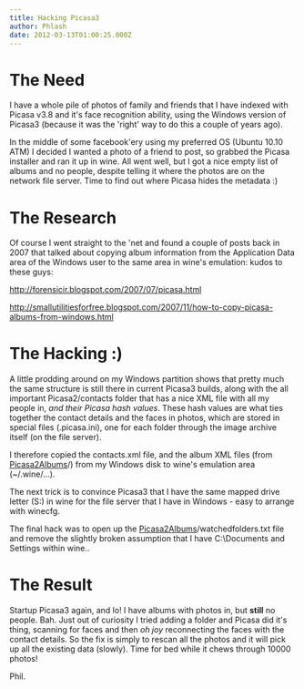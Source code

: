```yaml
---
title: Hacking Picasa3
author: Phlash
date: 2012-03-13T01:00:25.000Z
---
```

The Need
========

I have a whole pile of photos of family and friends that I have indexed
with Picasa v3.8 and it\'s face recognition ability, using the Windows
version of Picasa3 (because it was the \'right\' way to do this a couple
of years ago).

In the middle of some facebook\'ery using my preferred OS (Ubuntu 10.10
ATM) I decided I wanted a photo of a friend to post, so grabbed the
Picasa installer and ran it up in wine. All went well, but I got a nice
empty list of albums and no people, despite telling it where the photos
are on the network file server. Time to find out where Picasa hides the
metadata :)

The Research
============

Of course I went straight to the \'net and found a couple of posts back
in 2007 that talked about copying album information from the Application
Data area of the Windows user to the same area in wine\'s emulation:
kudos to these guys:

<http://forensicir.blogspot.com/2007/07/picasa.html>

<http://smallutilitiesforfree.blogspot.com/2007/11/how-to-copy-picasa-albums-from-windows.html>

The Hacking :)
==============

A little prodding around on my Windows partition shows that pretty much
the same structure is still there in current Picasa3 builds, along with
the all important Picasa2/contacts folder that has a nice XML file with
all my people in, *and their Picasa hash values*. These hash values are
what ties together the contact details and the faces in photos, which
are stored in special files (.picasa.ini), one for each folder through
the image archive itself (on the file server).

I therefore copied the contacts.xml file, and the album XML files (from
[Picasa2Albums](Picasa2Albums "wikilink")/<hash>) from my Windows disk
to wine\'s emulation area (\~/.wine/\...).

The next trick is to convince Picasa3 that I have the same mapped drive
letter (S:) in wine for the file server that I have in Windows - easy to
arrange with winecfg.

The final hack was to open up the
[Picasa2Albums](Picasa2Albums "wikilink")/watchedfolders.txt file and
remove the slightly broken assumption that I have C:\\Documents and
Settings within wine..

The Result
==========

Startup Picasa3 again, and lo! I have albums with photos in, but
**still** no people. Bah. Just out of curiosity I tried adding a folder
and Picasa did it\'s thing, scanning for faces and then *oh joy*
reconnecting the faces with the contact details. So the fix is simply to
rescan all the photos and it will pick up all the existing data
(slowly). Time for bed while it chews through 10000 photos!

Phil.
